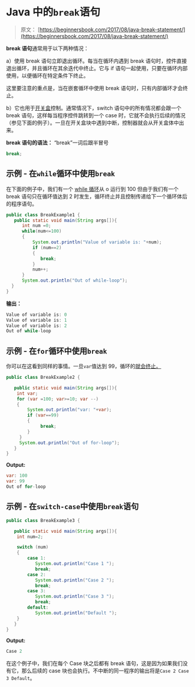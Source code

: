 # Java 中的`break`语句

> 原文： [https://beginnersbook.com/2017/08/java-break-statement/](https://beginnersbook.com/2017/08/java-break-statement/)

**break 语句**通常用于以下两种情况：

a）使用 break 语句立即退出循环。每当在循环内遇到 break 语句时，控件直接退出循环，并且循环在其余迭代中终止。它与 if 语句一起使用，只要在循环内部使用，以便循环在特定条件下终止。

这里要注意的重点是，当在嵌套循环中使用 break 语句时，只有内部循环才会终止。

b）它也用于[开关盒](https://beginnersbook.com/2017/08/java-switch-case/)控制。通常情况下，switch 语句中的所有情况都会跟一个 break 语句，这样每当程序控件跳转到一个 case 时，它就不会执行后续的情况（参见下面的例子）。一旦在开关盒块中遇到中断，控制器就会从开关盒体中出来。

**break 语句的语法：**
“break”一词后跟半冒号

```java
break;
```

## 示例 - 在`while`循环中使用`break`

在下面的例子中，我们有一个 [while 循环](https://beginnersbook.com/2015/03/while-loop-in-java-with-examples/)从 o 运行到 100 但由于我们有一个 break 语句只在循环值达到 2 时发生，循环终止并且控制传递给下一个循环体后的程序语句。

```java
public class BreakExample1 {
   public static void main(String args[]){
      int num =0;
      while(num<=100)
      {
          System.out.println("Value of variable is: "+num);
          if (num==2)
          {
             break;
          }
          num++;
      }
      System.out.println("Out of while-loop");
  }
}
```

**输出：**

```java
Value of variable is: 0
Value of variable is: 1
Value of variable is: 2
Out of while-loop
```

## 示例 - 在`for`循环中使用`break`

你可以在这看到同样的事情。一旦`var`值达到 99，循环的[就会终止。](https://beginnersbook.com/2015/03/for-loop-in-java-with-example/)

```java
public class BreakExample2 {

   public static void main(String args[]){
	int var;
	for (var =100; var>=10; var --)
	{
	    System.out.println("var: "+var);
	    if (var==99)
	    {
	         break;
	    }
	 }
	 System.out.println("Out of for-loop");
   }
}
```

**Output:**

```java
var: 100
var: 99
Out of for-loop

```

## 示例 - 在`switch-case`中使用`break`语句

```java
public class BreakExample3 {

   public static void main(String args[]){
	int num=2;

	switch (num)
	{
	    case 1:
	       System.out.println("Case 1 ");
	       break;
	    case 2:
	       System.out.println("Case 2 ");
	       break;
	    case 3:
	       System.out.println("Case 3 ");
	       break;
	    default:
	       System.out.println("Default ");
	}
   }
}

```

**Output:**

```java
Case 2

```

在这个例子中，我们在每个 Case 块之后都有 break 语句，这是因为如果我们没有它，那么后续的 case 块也会执行。不中断的同一程序的输出将是`Case 2 Case 3 Default`。